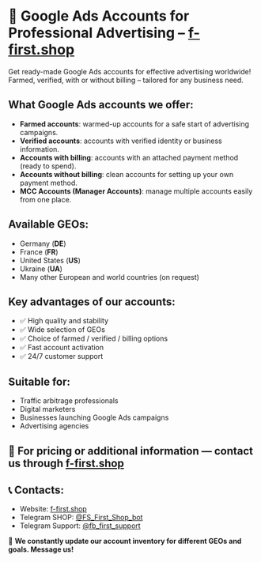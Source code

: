 # 📡 Google Ads Accounts for Professional Advertising – [f-first.shop](https://f-first.shop/category/google-ads-accounts)

Get ready-made Google Ads accounts for effective advertising worldwide! Farmed, verified, with or without billing – tailored for any business need.

## What Google Ads accounts we offer:
- **Farmed accounts**: warmed-up accounts for a safe start of advertising campaigns.
- **Verified accounts**: accounts with verified identity or business information.
- **Accounts with billing**: accounts with an attached payment method (ready to spend).
- **Accounts without billing**: clean accounts for setting up your own payment method.
- **MCC Accounts (Manager Accounts)**: manage multiple accounts easily from one place.

## Available GEOs:
- Germany (**DE**)
- France (**FR**)
- United States (**US**)
- Ukraine (**UA**)
- Many other European and world countries (on request)

## Key advantages of our accounts:
- ✅ High quality and stability
- ✅ Wide selection of GEOs
- ✅ Choice of farmed / verified / billing options
- ✅ Fast account activation
- ✅ 24/7 customer support

## Suitable for:
- Traffic arbitrage professionals
- Digital marketers
- Businesses launching Google Ads campaigns
- Advertising agencies

## 💬 For pricing or additional information — contact us through [f-first.shop](https://f-first.shop/category/google-ads-accounts)

## 📞 Contacts:
- Website: [f-first.shop](https://f-first.shop)
- Telegram SHOP: [@FS_First_Shop_bot](https://t.me/FS_First_Shop_bot)
- Telegram Support: [@fb_first_support](https://t.me/fb_first_support)

🔔 **We constantly update our account inventory for different GEOs and goals. Message us!**
